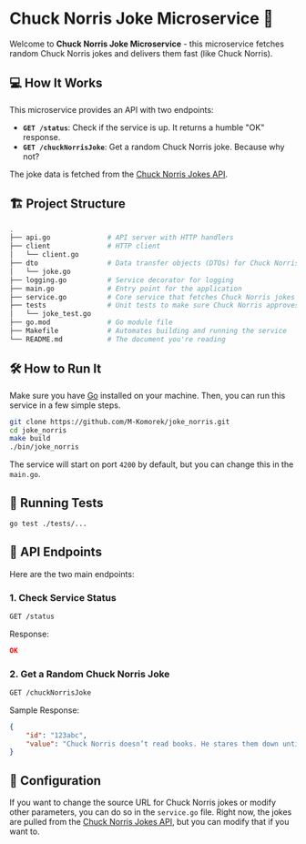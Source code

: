 # Chuck Norris Joke Microservice 🤠

Welcome to **Chuck Norris Joke Microservice** - this microservice fetches random Chuck Norris jokes and delivers them fast (like Chuck Norris).

## 💻 How It Works

This microservice provides an API with two endpoints:

- **`GET /status`**: Check if the service is up. It returns a humble "OK" response.
- **`GET /chuckNorrisJoke`**: Get a random Chuck Norris joke. Because why not?

The joke data is fetched from the [Chuck Norris Jokes API](https://api.chucknorris.io/).

## 🏗 Project Structure

```bash
.
├── api.go              # API server with HTTP handlers
├── client              # HTTP client
│   └── client.go
├── dto                 # Data transfer objects (DTOs) for Chuck Norris joke
│   └── joke.go
├── logging.go          # Service decorator for logging
├── main.go             # Entry point for the application
├── service.go          # Core service that fetches Chuck Norris jokes
├── tests               # Unit tests to make sure Chuck Norris approves the code
│   └── joke_test.go
├── go.mod              # Go module file
├── Makefile            # Automates building and running the service
└── README.md           # The document you're reading
```

## 🛠️ How to Run It

Make sure you have [Go](https://golang.org/) installed on your machine. Then, you can run this service in a few simple steps.

```bash
git clone https://github.com/M-Komorek/joke_norris.git
cd joke_norris
make build
./bin/joke_norris
```

The service will start on port `4200` by default, but you can change this in the `main.go`.

## 🧪 Running Tests

```bash
go test ./tests/...
```

## 🚀 API Endpoints

Here are the two main endpoints:

### 1. Check Service Status

```bash
GET /status
```

Response:

```json
OK
```

### 2. Get a Random Chuck Norris Joke

```bash
GET /chuckNorrisJoke
```

Sample Response:

```json
{
    "id": "123abc",
    "value": "Chuck Norris doesn’t read books. He stares them down until he gets the information he wants."
}
```

## 🧙 Configuration

If you want to change the source URL for Chuck Norris jokes or modify other parameters, you can do so in the `service.go` file. Right now, the jokes are pulled from the [Chuck Norris Jokes API](https://api.chucknorris.io/), but you can modify that if you want to.

